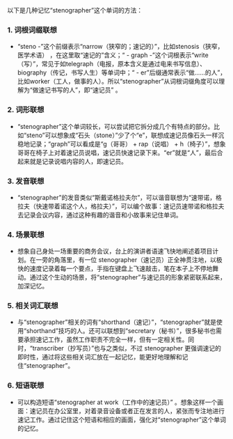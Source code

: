 以下是几种记忆“stenographer”这个单词的方法：

### 1. 词根词缀联想
 - “steno -”这个前缀表示“narrow（狭窄的；速记的）”，比如stenosis（狭窄，医学术语） ，在这里取“速记的”含义；“ - graph -”这个词根表示“write（写）”，常见于如telegraph（电报，原本含义是通过电来书写信息）、biography（传记，书写人生）等单词中；“ - er”后缀通常表示“做……的人”，比如worker（工人，做事的人）。所以“stenographer”从词根词缀角度可以理解为“做速记书写的人”，即“速记员” 。

### 2. 词形联想
 - “stenographer”这个单词较长，可以尝试把它拆分成几个有特点的部分。比如“steno”可以想象成“石头（stone）”少了个“e”，联想成速记员像石头一样沉稳地记录；“graph”可以看成是“g（哥哥） + rap（说唱） + h（椅子）”，想象哥哥在椅子上对着速记员说唱，速记员快速记录下来。“er”就是“人”，最后合起来就是记录说唱内容的人，即速记员。

### 3. 发音联想
 - “stenographer”的发音类似“斯戴诺格拉夫尔”，可以谐音联想为“速带诺，格拉夫（快速带着诺这个人，格拉夫）”，可以编个故事：速记员速带诺和格拉夫去记录会议内容，通过这种有趣的谐音和小故事来记住单词。

### 4. 场景联想
 - 想象自己身处一场重要的商务会议，台上的演讲者语速飞快地阐述着项目计划。在一旁的角落里，有一位 stenographer（速记员）正全神贯注地，以极快的速度记录着每一个要点，手指在键盘上飞速敲击，笔在本子上不停地舞动。通过这个生动的场景，将“stenographer”与速记员的形象紧密联系起来，加深记忆。

### 5. 相关词汇联想
 - 与“stenographer”相关的词有“shorthand（速记）”，“stenographer”就是使用“shorthand”技巧的人。还可以联想到“secretary（秘书）”，很多秘书也需要承担速记工作，虽然工作职责不完全一样，但有一定相关性。同时，“transcriber（抄写员）”也与之类似，不过 stenographer 更强调速记的即时性，通过将这些相关词汇放在一起记忆，能更好地理解和记住“stenographer”。

### 6. 短语联想
 - 可以构造短语“stenographer at work（工作中的速记员）” 。想象这样一个画面：速记员在办公室里，对着录音设备或者正在发言的人，紧张而专注地进行速记工作。通过记住这个短语和相应的画面，强化对“stenographer”这个单词的记忆。 